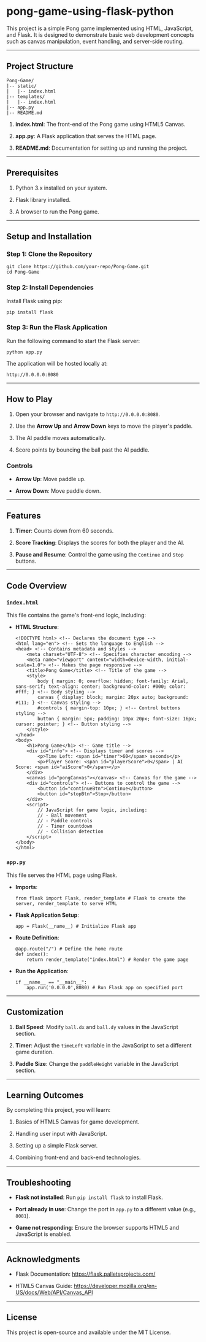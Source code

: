 ﻿# pong-game-using-flask-python

This project is a simple Pong game implemented using HTML, JavaScript, and Flask. It is designed to demonstrate basic web development concepts such as canvas manipulation, event handling, and server-side routing.

----------

## Project Structure

```
Pong-Game/
|-- static/
|   |-- index.html
|-- templates/
|   |-- index.html
|-- app.py
|-- README.md
```

1.  **index.html**: The front-end of the Pong game using HTML5 Canvas.
    
2.  **app.py**: A Flask application that serves the HTML page.
    
3.  **README.md**: Documentation for setting up and running the project.
    

----------

## Prerequisites

1.  Python 3.x installed on your system.
    
2.  Flask library installed.
    
3.  A browser to run the Pong game.
    

----------

## Setup and Installation

### Step 1: Clone the Repository

```
git clone https://github.com/your-repo/Pong-Game.git
cd Pong-Game
```

### Step 2: Install Dependencies

Install Flask using pip:

```
pip install flask
```

### Step 3: Run the Flask Application

Run the following command to start the Flask server:

```
python app.py
```

The application will be hosted locally at:

```
http://0.0.0.0:8080
```

----------

## How to Play

1.  Open your browser and navigate to `http://0.0.0.0:8080`.
    
2.  Use the **Arrow Up** and **Arrow Down** keys to move the player's paddle.
    
3.  The AI paddle moves automatically.
    
4.  Score points by bouncing the ball past the AI paddle.
    

### Controls

-   **Arrow Up**: Move paddle up.
    
-   **Arrow Down**: Move paddle down.
    

----------

## Features

1.  **Timer**: Counts down from 60 seconds.
    
2.  **Score Tracking**: Displays the scores for both the player and the AI.
    
3.  **Pause and Resume**: Control the game using the `Continue` and `Stop` buttons.
    

----------

## Code Overview

### `index.html`

This file contains the game's front-end logic, including:

-   **HTML Structure**:
    
    ```
    <!DOCTYPE html> <!-- Declares the document type -->
    <html lang="en"> <!-- Sets the language to English -->
    <head> <!-- Contains metadata and styles -->
        <meta charset="UTF-8"> <!-- Specifies character encoding -->
        <meta name="viewport" content="width=device-width, initial-scale=1.0"> <!-- Makes the page responsive -->
        <title>Pong Game</title> <!-- Title of the game -->
        <style>
            body { margin: 0; overflow: hidden; font-family: Arial, sans-serif; text-align: center; background-color: #000; color: #fff; } <!-- Body styling -->
            canvas { display: block; margin: 20px auto; background: #111; } <!-- Canvas styling -->
            #controls { margin-top: 10px; } <!-- Control buttons styling -->
            button { margin: 5px; padding: 10px 20px; font-size: 16px; cursor: pointer; } <!-- Button styling -->
        </style>
    </head>
    <body>
        <h1>Pong Game</h1> <!-- Game title -->
        <div id="info"> <!-- Displays timer and scores -->
            <p>Time Left: <span id="timer">60</span> seconds</p>
            <p>Player Score: <span id="playerScore">0</span> | AI Score: <span id="aiScore">0</span></p>
        </div>
        <canvas id="pongCanvas"></canvas> <!-- Canvas for the game -->
        <div id="controls"> <!-- Buttons to control the game -->
            <button id="continueBtn">Continue</button>
            <button id="stopBtn">Stop</button>
        </div>
        <script>
            // JavaScript for game logic, including:
            // - Ball movement
            // - Paddle controls
            // - Timer countdown
            // - Collision detection
        </script>
    </body>
    </html>
    ```
    

### `app.py`

This file serves the HTML page using Flask.

-   **Imports**:
    
    ```
    from flask import Flask, render_template # Flask to create the server, render_template to serve HTML
    ```
    
-   **Flask Application Setup**:
    
    ```
    app = Flask(__name__) # Initialize Flask app
    ```
    
-   **Route Definition**:
    
    ```
    @app.route("/") # Define the home route
    def index():
        return render_template("index.html") # Render the game page
    ```
    
-   **Run the Application**:
    
    ```
    if __name__ == "__main__":
        app.run('0.0.0.0',8080) # Run Flask app on specified port
    ```
    

----------

## Customization

1.  **Ball Speed**: Modify `ball.dx` and `ball.dy` values in the JavaScript section.
    
2.  **Timer**: Adjust the `timeLeft` variable in the JavaScript to set a different game duration.
    
3.  **Paddle Size**: Change the `paddleHeight` variable in the JavaScript section.
    

----------

## Learning Outcomes

By completing this project, you will learn:

1.  Basics of HTML5 Canvas for game development.
    
2.  Handling user input with JavaScript.
    
3.  Setting up a simple Flask server.
    
4.  Combining front-end and back-end technologies.
    

----------

## Troubleshooting

-   **Flask not installed**: Run `pip install flask` to install Flask.
    
-   **Port already in use**: Change the port in `app.py` to a different value (e.g., `8081`).
    
-   **Game not responding**: Ensure the browser supports HTML5 and JavaScript is enabled.
    

----------

## Acknowledgments

-   Flask Documentation: https://flask.palletsprojects.com/
    
-   HTML5 Canvas Guide: https://developer.mozilla.org/en-US/docs/Web/API/Canvas_API
    

----------

## License

This project is open-source and available under the MIT License.

